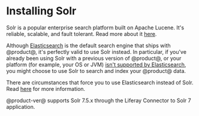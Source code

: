# Installing Solr [](id=installing-solr)

Solr is a popular enterprise search platform built on Apache Lucene. It's
reliable, scalable, and fault tolerant. Read more about it
[here](http://lucene.apache.org/solr/).

Although 
[Elasticsearch](/discover/deployment/-/knowledge_base/7-1/configuring-elasticsearch-for-liferay-0)
is the default search engine that ships with @product@, it's perfectly valid to
use Solr instead. In particular, if you've already been using Solr with
a previous version of @product@, or your platform (for example, your OS or JVM)
[isn't supported by Elasticsearch](https://www.elastic.co/support/matrix), you
might choose to use Solr to search and index your @product@ data.

There are circumstances that force you to use Elasticsearch instead of Solr.
Read
[here](/discover/deployment/-/knowledge_base/7-1/installing-a-search-engine#choosing-a-search-engine)
for more information.

@product-ver@ supports Solr 7.5.x through the Liferay Connector to Solr 7 application. 
